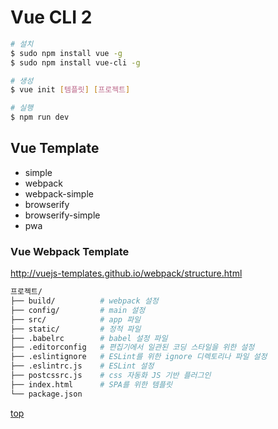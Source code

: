 # Vue CLI 2

```bash
# 설치
$ sudo npm install vue -g
$ sudo npm install vue-cli -g

# 생성
$ vue init [템플릿] [프로젝트]

# 실행
$ npm run dev
```



## Vue Template

- simple
- webpack
- webpack-simple
- browserify
- browserify-simple
- pwa



### Vue Webpack Template

http://vuejs-templates.github.io/webpack/structure.html

```bash
프로젝트/
├── build/          # webpack 설정
├── config/         # main 설정
├── src/            # app 파일
├── static/         # 정적 파일
├── .babelrc        # babel 설정 파일
├── .editorconfig   # 편집기에서 일관된 코딩 스타일을 위한 설정
├── .eslintignore   # ESLint를 위한 ignore 디렉토리나 파일 설정   
├── .eslintrc.js    # ESLint 설정
├── postcssrc.js    # css 자동화 JS 기반 플러그인
├── index.html      # SPA를 위한 템플릿
└── package.json    
```



[top](#)
